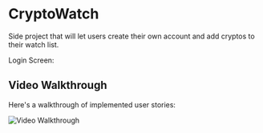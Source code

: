 # CryptoWatch

Side project that will let users create their own account and add cryptos to their watch list. 

Login Screen:

## Video Walkthrough

Here's a walkthrough of implemented user stories:

<img src='https://media.giphy.com/media/7ZDiD9GTjDwpX3nPgV/giphy.gif' title='Video Walkthrough' width='' alt='Video Walkthrough' />
